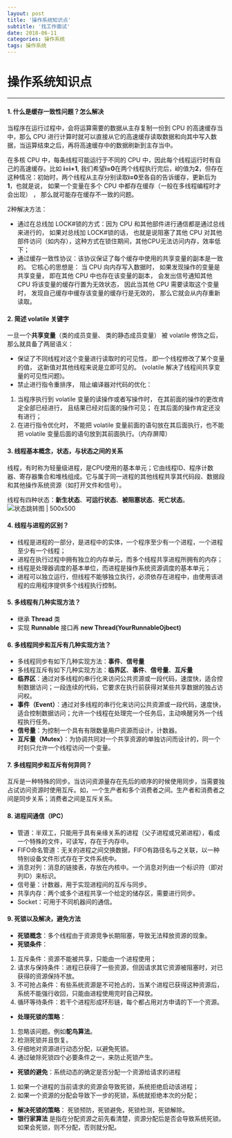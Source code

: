 ```yaml
---
layout: post
title: '操作系统知识点'
subtitle: '找工作面试'
date: 2018-06-11
categories: 操作系统
tags: 操作系统 
---
```


# 操作系统知识点
----------

#### 1. 什么是缓存一致性问题？怎么解决
当程序在运行过程中，会将运算需要的数据从主存复制一份到 CPU 的高速缓存当中，那么 CPU 进行计算时就可以直接从它的高速缓存读取数据和向其中写入数据，当运算结束之后，再将高速缓存中的数据刷新到主存当中。

在多核 CPU 中，每条线程可能运行于不同的 CPU 中，因此每个线程运行时有自己的高速缓存。比如 **i=i+1**, 我们希望**i=0**在两个线程执行完后，**i**的值为**2**，但存在这种情况：初始时，两个线程从主存分别读取**i=0**至各自的告诉缓存，更新后为**1**，也就是说， 如果一个变量在多个 CPU 中都存在缓存（一般在多线程编程时才会出现） ， 那么就可能存在缓存不一致的问题。

2种解决方法：
- 通过在总线加 LOCK#锁的方式：因为 CPU 和其他部件进行通信都是通过总线来进行的， 如果对总线加 LOCK#锁的话， 也就是说阻塞了其他 CPU 对其他部件访问（如内存），这种方式在锁住期间，其他CPU无法访问内存，效率低下；
- 通过缓存一致性协议：该协议保证了每个缓存中使用的共享变量的副本是一致的。 它核心的思想是： 当 CPU 向内存写入数据时， 如果发现操作的变量是共享变量， 即在其他 CPU 中也存在该变量的副本， 会发出信号通知其他 CPU 将该变量的缓存行置为无效状态， 因此当其他 CPU 需要读取这个变量时， 发现自己缓存中缓存该变量的缓存行是无效的， 那么它就会从内存重新读取。

#### 2. 简述 volatile 关键字
一旦一个**共享变量**（类的成员变量、 类的静态成员变量） 被 volatile 修饰之后， 那么就具备了两层语义：
- 保证了不同线程对这个变量进行读取时的可见性， 即一个线程修改了某个变量的值， 这新值对其他线程来说是立即可见的。 (volatile 解决了线程间共享变量的可见性问题)。
- 禁止进行指令重排序， 阻止编译器对代码的优化：
1. 当程序执行到 volatile 变量的读操作或者写操作时， 在其前面的操作的更改肯定全部已经进行， 且结果已经对后面的操作可见； 在其后面的操作肯定还没有进行；
2. 在进行指令优化时， 不能把 volatile 变量前面的语句放在其后面执行，也不能把 volatile 变量后面的语句放到其前面执行。（内存屏障）

#### 3. 线程基本概念，状态，与状态之间的关系
线程，有时称为轻量级进程，是CPU使用的基本单元；它由线程ID、程序计数器、寄存器集合和堆栈组成。它与属于同一进程的其他线程共享其代码段、数据段和其他操作系统资源（如打开文件和信号）。

线程有四种状态：**新生状态**、**可运行状态**、**被阻塞状态**、**死亡状态**。
![状态跳转图 | 500x500](http://static.oschina.net/uploads/space/2013/1230/163922_UEm6_1426828.jpg)

#### 4. 线程与进程的区别？
-  线程是进程的一部分，是进程中的实体，一个程序至少有一个进程，一个进程至少有一个线程；
-  进程在执行过程中拥有独立的内存单元，而多个线程共享进程所拥有的内存；
-  线程是处理器调度的基本单位，而进程是操作系统资源调度的基本单元；
-  进程可以独立运行，但线程不能够独立执行，必须依存在进程中，由使用该进程的应用程序提供多个线程执行控制。

#### 5. 多线程有几种实现方法？
- 继承 **Thread** 类
- 实现 **Runnable** 接口再 **new Thread(YourRunnableOjbect)** 

#### 6. 多线程同步和互斥有几种实现方法？
- 多线程同步有如下几种实现方法：**事件**、**信号量**
- 多线程互斥有如下几种实现方法：**临界区**、**事件**、**信号量**、**互斥量**
- **临界区**：通过对多线程的串行化来访问公共资源或一段代码，速度快，适合控制数据访问；一段连续的代码，它要求在执行前获得对某些共享数据的独占访问权。
- **事件（Event）**：通过对多线程的串行化来访问公共资源或一段代码，速度快，适合控制数据访问；允许一个线程在处理完一个任务后，主动唤醒另外一个线程执行任务。
- **信号量**：为控制一个具有有限数量用户资源而设计，计数器。
- **互斥量（Mutex）**：为协调共同对一个共享资源的单独访问而设计的，同一个时刻只允许一个线程访问一个变量。

#### 7. 多线程同步和互斥有何异同？
互斥是一种特殊的同步。当访问资源量存在先后的顺序的时候使用同步，当需要独占试访问资源时使用互斥。如，一个生产者和多个消费者之间。生产者和消费者之间是同步关系；消费者之间是互斥关系。

#### 8. 进程间通信（IPC）
- 管道：半双工，只能用于具有亲缘关系的进程（父子进程或兄弟进程），看成一个特殊的文件，可读写，存在于内存中。
- FIFO命名管道：无关的进程之间交换数据，FIFO有路径名与之关联，以一种特别设备文件形式存在于文件系统中。
- 消息对列：消息的链接表，存放在内核中。一个消息对列由一个标识符（即对列ID）来标识。
- 信号量：计数器，用于实现进程间的互斥与同步。
- 共享内存：两个或多个进程共享一个给定的储存区，需要进行同步。
- Socket：可用于不同机器间的通信。

#### 9. 死锁以及解决，避免方法
- **死锁概念**：多个线程由于资源竞争长期阻塞，导致无法释放资源的现象。
- **死锁条件**：
1. 互斥条件：资源不能被共享，只能由一个进程使用；
2. 请求与保持条件：进程已获得了一些资源，但因请求其它资源被阻塞时，对已获得的资源保持不放。
3. 不可抢占条件：有些系统资源是不可抢占的，当某个进程已获得这种资源后，系统不能强行收回，只能由进程使用完时自己释放。
4. 循环等待条件：若干个进程形成环形链，每个都占用对方申请的下一个资源。
- **处理死锁的策略**：
1. 忽略该问题。例如**鸵鸟算法**。
2. 检测死锁并且恢复。
3. 仔细地对资源进行动态分配，以避免死锁。
4.  通过破除死锁四个必要条件之一，来防止死锁产生。
- **死锁的避免**：系统动态的确定是否分配一个资源给请求的进程
1. 如果一个进程的当前请求的资源会导致死锁，系统拒绝启动该进程；
2. 如果一个资源的分配会导致下一步的死锁，系统就拒绝本次的分配；
- **解决死锁的策略**：
死锁预防，死锁避免，死锁检测，死锁解除。
- **银行家算法**
是指在分配资源之前先看清楚，资源分配后是否会导致系统死锁。如果会死锁，则不分配，否则就分配。